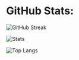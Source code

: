 # GitHub Stats:

![GitHub Streak](https://github-readme-streak-stats.herokuapp.com?user=FelipeGit998&theme=vision-friendly-dark&hide_border=false)

![Stats](https://github-readme-stats.vercel.app/api?username=FelipeGit998&layout=compact&theme=vision-friendly-dark&include_all_commits=true&count_private=true)

![Top Langs](https://github-readme-stats.vercel.app/api/top-langs/?username=FelipeGit998&layout=compact&theme=vision-friendly-dark)
